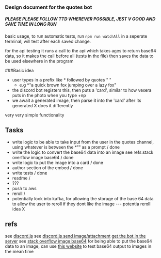 ### Design document for the quotes bot

##### PLEASE PLEASE FOLLOW TTD WHEREVER POSSIBLE, JEST V GOOD AND SAVE TIME IN LONG RUN

basic usage, to run automatic tests, run `npm run watchAll` in a seperate terminal, will test after each saved change.

for the api testing it runs a call to the api which takes ages to return base64 data, so it makes the call before all (tests in the file) then saves the data to be used elsewhere in the program

###Basic idea

-   user types in a prefix like \* followed by quotes " "
    -   e.g \*"a quick brown fox jumping over a lazy fox"
-   the discord bot registers this, then puts a 'card', similar to how vexera puts in the photo when you type +np 
-   we await a generated image, then parse it into the 'card' after its generated X does it differently 

very very simple functionality

## Tasks

-   write logic to be able to take input from the user in the quotes channel, using whatever is between the \*"" as a prompt / done
-   write the logic to convert the base64 data into an image see refs:stack overflow image base64 / done
-   write logic to put the image into a card / done
-   author section of the embed / done
-   write tests / done
-   readme /
-   ???
-   push to aws
-   reroll /
-   potentially look into kafka, for allowing the storage of the base 64 data to allow the user to reroll if they dont like the image --- potentia reroll idea X

## refs

see [discord.js](https://discord.js.org/#/)
see [discord.js send image/attachment](https://discord.js.org/#/docs/discord.js/stable/class/MessageAttachment)
[get the bot in the server](https://discord.com/api/oauth2/authorize?client_id=1071513783807254528&permissions=2147485760&scope=bot%20applications.commands)
see [stack overflow image base64](https://stackoverflow.com/questions/21227078/convert-base64-to-image-in-javascript-jquery) for being able to put the base64 data to an image, can use [this website](https://codebeautify.org/base64-to-image-converter) to test base64 output to images in the mean time
